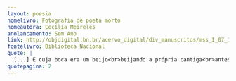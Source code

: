 ```yaml
---
layout: poesia
nomelivro: Fotografia de poeta morto
nomeautora: Cecília Meireles
anolancamento: Sem Ano
link: http://objdigital.bn.br/acervo_digital/div_manuscritos/mss_I_07_12_033A_n12/mss_I_07_12_033A_n12.pdf 
fontelivro: Biblioteca Nacional
quote: |
  [...] E cuja boca era um beijo<br>beijando a própria cantiga<br>antes de a desabrochar
quotepagina: 2
---
```

